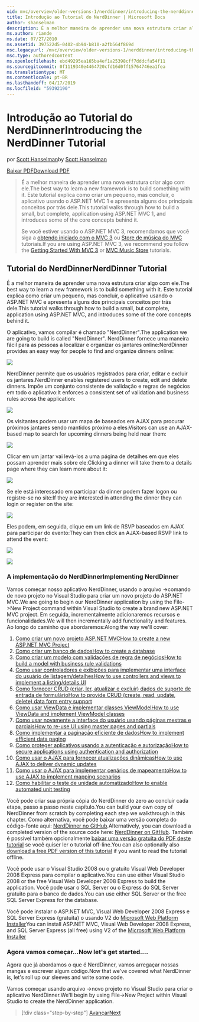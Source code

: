 ```yaml
---
uid: mvc/overview/older-versions-1/nerddinner/introducing-the-nerddinner-tutorial
title: Introdução ao Tutorial do NerdDinner | Microsoft Docs
author: shanselman
description: É a melhor maneira de aprender uma nova estrutura criar algo com ele. Este tutorial explica como criar um aplicativo pequeno, mas completo usando ASP.NE...
ms.author: riande
ms.date: 07/27/2010
ms.assetid: 397522d5-0402-4b94-b810-a2fb564f869d
msc.legacyurl: /mvc/overview/older-versions-1/nerddinner/introducing-the-nerddinner-tutorial
msc.type: authoredcontent
ms.openlocfilehash: ebd49295ea165ba4ef1a25398cff7dddcfa54f11
ms.sourcegitcommit: 0f1119340e4464720cfd16d0ff15764746ea1fea
ms.translationtype: MT
ms.contentlocale: pt-BR
ms.lasthandoff: 04/17/2019
ms.locfileid: "59392190"
---
```

# <a name="introducing-the-nerddinner-tutorial"></a><span data-ttu-id="3a5e5-104">Introdução ao Tutorial do NerdDinner</span><span class="sxs-lookup"><span data-stu-id="3a5e5-104">Introducing the NerdDinner Tutorial</span></span>

<span data-ttu-id="3a5e5-105">por [Scott Hanselman](https://github.com/shanselman)</span><span class="sxs-lookup"><span data-stu-id="3a5e5-105">by [Scott Hanselman](https://github.com/shanselman)</span></span>

[<span data-ttu-id="3a5e5-106">Baixar PDF</span><span class="sxs-lookup"><span data-stu-id="3a5e5-106">Download PDF</span></span>](http://aspnetmvcbook.s3.amazonaws.com/aspnetmvc-nerdinner_v1.pdf)

> <span data-ttu-id="3a5e5-107">É a melhor maneira de aprender uma nova estrutura criar algo com ele.</span><span class="sxs-lookup"><span data-stu-id="3a5e5-107">The best way to learn a new framework is to build something with it.</span></span> <span data-ttu-id="3a5e5-108">Este tutorial explica como criar um pequeno, mas concluir, o aplicativo usando o ASP.NET MVC 1 e apresenta alguns dos principais conceitos por trás dele.</span><span class="sxs-lookup"><span data-stu-id="3a5e5-108">This tutorial walks through how to build a small, but complete, application using ASP.NET MVC 1, and introduces some of the core concepts behind it.</span></span>
> 
> <span data-ttu-id="3a5e5-109">Se você estiver usando o ASP.NET MVC 3, recomendamos que você siga a [obtendo iniciado com o MVC 3](../../older-versions/getting-started-with-aspnet-mvc3/cs/intro-to-aspnet-mvc-3.md) ou [Store de música do MVC](../../older-versions/mvc-music-store/mvc-music-store-part-1.md) tutoriais.</span><span class="sxs-lookup"><span data-stu-id="3a5e5-109">If you are using ASP.NET MVC 3, we recommend you follow the [Getting Started With MVC 3](../../older-versions/getting-started-with-aspnet-mvc3/cs/intro-to-aspnet-mvc-3.md) or [MVC Music Store](../../older-versions/mvc-music-store/mvc-music-store-part-1.md) tutorials.</span></span>


## <a name="nerddinner-tutorial"></a><span data-ttu-id="3a5e5-110">Tutorial do NerdDinner</span><span class="sxs-lookup"><span data-stu-id="3a5e5-110">NerdDinner Tutorial</span></span>

<span data-ttu-id="3a5e5-111">É a melhor maneira de aprender uma nova estrutura criar algo com ele.</span><span class="sxs-lookup"><span data-stu-id="3a5e5-111">The best way to learn a new framework is to build something with it.</span></span> <span data-ttu-id="3a5e5-112">Este tutorial explica como criar um pequeno, mas concluir, o aplicativo usando o ASP.NET MVC e apresenta alguns dos principais conceitos por trás dele.</span><span class="sxs-lookup"><span data-stu-id="3a5e5-112">This tutorial walks through how to build a small, but complete, application using ASP.NET MVC, and introduces some of the core concepts behind it.</span></span>

<span data-ttu-id="3a5e5-113">O aplicativo, vamos compilar é chamado "NerdDinner".</span><span class="sxs-lookup"><span data-stu-id="3a5e5-113">The application we are going to build is called "NerdDinner".</span></span> <span data-ttu-id="3a5e5-114">NerdDinner fornece uma maneira fácil para as pessoas a localizar e organizar os jantares online:</span><span class="sxs-lookup"><span data-stu-id="3a5e5-114">NerdDinner provides an easy way for people to find and organize dinners online:</span></span>

![](introducing-the-nerddinner-tutorial/_static/image1.png)

<span data-ttu-id="3a5e5-115">NerdDinner permite que os usuários registrados para criar, editar e excluir os jantares.</span><span class="sxs-lookup"><span data-stu-id="3a5e5-115">NerdDinner enables registered users to create, edit and delete dinners.</span></span> <span data-ttu-id="3a5e5-116">Impõe um conjunto consistente de validação e regras de negócios em todo o aplicativo:</span><span class="sxs-lookup"><span data-stu-id="3a5e5-116">It enforces a consistent set of validation and business rules across the application:</span></span>

![](introducing-the-nerddinner-tutorial/_static/image2.png)

<span data-ttu-id="3a5e5-117">Os visitantes podem usar um mapa de baseados em AJAX para procurar próximos jantares sendo mantidos próximo a eles:</span><span class="sxs-lookup"><span data-stu-id="3a5e5-117">Visitors can use an AJAX-based map to search for upcoming dinners being held near them:</span></span>

![](introducing-the-nerddinner-tutorial/_static/image3.png)

<span data-ttu-id="3a5e5-118">Clicar em um jantar vai levá-los a uma página de detalhes em que eles possam aprender mais sobre ele:</span><span class="sxs-lookup"><span data-stu-id="3a5e5-118">Clicking a dinner will take them to a details page where they can learn more about it:</span></span>

![](introducing-the-nerddinner-tutorial/_static/image4.png)

<span data-ttu-id="3a5e5-119">Se ele está interessado em participar da dinner podem fazer logon ou registre-se no site:</span><span class="sxs-lookup"><span data-stu-id="3a5e5-119">If they are interested in attending the dinner they can login or register on the site:</span></span>

![](introducing-the-nerddinner-tutorial/_static/image5.png)

<span data-ttu-id="3a5e5-120">Eles podem, em seguida, clique em um link de RSVP baseados em AJAX para participar do evento:</span><span class="sxs-lookup"><span data-stu-id="3a5e5-120">They can then click an AJAX-based RSVP link to attend the event:</span></span>

![](introducing-the-nerddinner-tutorial/_static/image6.png)

![](introducing-the-nerddinner-tutorial/_static/image7.png)

### <a name="implementing-nerddinner"></a><span data-ttu-id="3a5e5-121">A implementação do NerdDinner</span><span class="sxs-lookup"><span data-stu-id="3a5e5-121">Implementing NerdDinner</span></span>

<span data-ttu-id="3a5e5-122">Vamos começar nosso aplicativo NerdDinner, usando o arquivo -&gt;comando de novo projeto no Visual Studio para criar um novo projeto do ASP.NET MVC.</span><span class="sxs-lookup"><span data-stu-id="3a5e5-122">We are going to begin our NerdDinner application by using the File-&gt;New Project command within Visual Studio to create a brand new ASP.NET MVC project.</span></span> <span data-ttu-id="3a5e5-123">Em seguida, incrementalmente adicionaremos recursos e funcionalidades.</span><span class="sxs-lookup"><span data-stu-id="3a5e5-123">We will then incrementally add functionality and features.</span></span> <span data-ttu-id="3a5e5-124">Ao longo do caminho que abordaremos:</span><span class="sxs-lookup"><span data-stu-id="3a5e5-124">Along the way we'll cover:</span></span>

1. [<span data-ttu-id="3a5e5-125">Como criar um novo projeto ASP.NET MVC</span><span class="sxs-lookup"><span data-stu-id="3a5e5-125">How to create a new ASP.NET MVC Project</span></span>](create-a-new-aspnet-mvc-project.md)
2. [<span data-ttu-id="3a5e5-126">Como criar um banco de dados</span><span class="sxs-lookup"><span data-stu-id="3a5e5-126">How to create a database</span></span>](create-a-database.md)
3. [<span data-ttu-id="3a5e5-127">Como criar um modelo com validações de regra de negócios</span><span class="sxs-lookup"><span data-stu-id="3a5e5-127">How to build a model with business rule validations</span></span>](build-a-model-with-business-rule-validations.md)
4. [<span data-ttu-id="3a5e5-128">Como usar controladores e exibições para implementar uma interface do usuário de listagem/detalhes</span><span class="sxs-lookup"><span data-stu-id="3a5e5-128">How to use controllers and views to implement a listing/details UI</span></span>](use-controllers-and-views-to-implement-a-listingdetails-ui.md)
5. [<span data-ttu-id="3a5e5-129">Como fornecer CRUD (criar, ler, atualizar e excluir) dados de suporte de entrada de formulário</span><span class="sxs-lookup"><span data-stu-id="3a5e5-129">How to provide CRUD (create, read, update, delete) data form entry support</span></span>](provide-crud-create-read-update-delete-data-form-entry-support.md)
6. [<span data-ttu-id="3a5e5-130">Como usar ViewData e implementar classes ViewModel</span><span class="sxs-lookup"><span data-stu-id="3a5e5-130">How to use ViewData and implement ViewModel classes</span></span>](use-viewdata-and-implement-viewmodel-classes.md)
7. [<span data-ttu-id="3a5e5-131">Como usar novamente a interface do usuário usando páginas mestras e parciais</span><span class="sxs-lookup"><span data-stu-id="3a5e5-131">How to re-use UI using master pages and partials</span></span>](re-use-ui-using-master-pages-and-partials.md)
8. [<span data-ttu-id="3a5e5-132">Como implementar a paginação eficiente de dados</span><span class="sxs-lookup"><span data-stu-id="3a5e5-132">How to implement efficient data paging</span></span>](implement-efficient-data-paging.md)
9. [<span data-ttu-id="3a5e5-133">Como proteger aplicativos usando a autenticação e autorização</span><span class="sxs-lookup"><span data-stu-id="3a5e5-133">How to secure applications using authentication and authorization</span></span>](secure-applications-using-authentication-and-authorization.md)
10. [<span data-ttu-id="3a5e5-134">Como usar o AJAX para fornecer atualizações dinâmicas</span><span class="sxs-lookup"><span data-stu-id="3a5e5-134">How to use AJAX to deliver dynamic updates</span></span>](use-ajax-to-deliver-dynamic-updates.md)
11. [<span data-ttu-id="3a5e5-135">Como usar o AJAX para implementar cenários de mapeamento</span><span class="sxs-lookup"><span data-stu-id="3a5e5-135">How to use AJAX to implement mapping scenarios</span></span>](use-ajax-to-implement-mapping-scenarios.md)
12. [<span data-ttu-id="3a5e5-136">Como habilitar o teste de unidade automatizado</span><span class="sxs-lookup"><span data-stu-id="3a5e5-136">How to enable automated unit testing</span></span>](enable-automated-unit-testing.md)

<span data-ttu-id="3a5e5-137">Você pode criar sua própria cópia do NerdDinner do zero ao concluir cada etapa, passo a passo neste capítulo.</span><span class="sxs-lookup"><span data-stu-id="3a5e5-137">You can build your own copy of NerdDinner from scratch by completing each step we walkthrough in this chapter.</span></span> <span data-ttu-id="3a5e5-138">Como alternativa, você pode baixar uma versão completa do código-fonte aqui: [NerdDinner no GitHub](https://github.com/AspNetMVPSamples/NerdDinner).</span><span class="sxs-lookup"><span data-stu-id="3a5e5-138">Alternatively, you can download a completed version of the source code here: [NerdDinner on GitHub](https://github.com/AspNetMVPSamples/NerdDinner).</span></span> <span data-ttu-id="3a5e5-139">Também é possível também opcionalmente [baixar uma versão gratuita do PDF deste tutorial](http://aspnetmvcbook.s3.amazonaws.com/aspnetmvc-nerdinner_v1.pdf) se você quiser ler o tutorial off-line.</span><span class="sxs-lookup"><span data-stu-id="3a5e5-139">You can also optionally also [download a free PDF version of this tutorial](http://aspnetmvcbook.s3.amazonaws.com/aspnetmvc-nerdinner_v1.pdf) if you want to read the tutorial offline.</span></span>

<span data-ttu-id="3a5e5-140">Você pode usar o Visual Studio 2008 ou o gratuito Visual Web Developer 2008 Express para compilar o aplicativo.</span><span class="sxs-lookup"><span data-stu-id="3a5e5-140">You can use either Visual Studio 2008 or the free Visual Web Developer 2008 Express to build the application.</span></span> <span data-ttu-id="3a5e5-141">Você pode usar o SQL Server ou o Express do SQL Server gratuito para o banco de dados.</span><span class="sxs-lookup"><span data-stu-id="3a5e5-141">You can use either SQL Server or the free SQL Server Express for the database.</span></span>

<span data-ttu-id="3a5e5-142">Você pode instalar o ASP.NET MVC, Visual Web Developer 2008 Express e SQL Server Express (gratuita) o usando V2 do [Microsoft Web Platform Installer](https://www.microsoft.com/web/downloads/platform.aspx)</span><span class="sxs-lookup"><span data-stu-id="3a5e5-142">You can install ASP.NET MVC, Visual Web Developer 2008 Express, and SQL Server Express (all free) using V2 of the [Microsoft Web Platform Installer](https://www.microsoft.com/web/downloads/platform.aspx)</span></span>

### <a name="now-lets-get-started"></a><span data-ttu-id="3a5e5-143">Agora vamos começar...</span><span class="sxs-lookup"><span data-stu-id="3a5e5-143">Now let's get started....</span></span>

<span data-ttu-id="3a5e5-144">Agora que já abordamos o que é NerdDinner, vamos arregaçar nossas mangas e escrever algum código.</span><span class="sxs-lookup"><span data-stu-id="3a5e5-144">Now that we've covered what NerdDinner is, let's roll up our sleeves and write some code.</span></span>

<span data-ttu-id="3a5e5-145">Vamos começar usando arquivo -&gt;novo projeto no Visual Studio para criar o aplicativo NerdDinner.</span><span class="sxs-lookup"><span data-stu-id="3a5e5-145">We'll begin by using File-&gt;New Project within Visual Studio to create the NerdDinner application.</span></span>

> [!div class="step-by-step"]
> [<span data-ttu-id="3a5e5-146">Avançar</span><span class="sxs-lookup"><span data-stu-id="3a5e5-146">Next</span></span>](create-a-new-aspnet-mvc-project.md)
